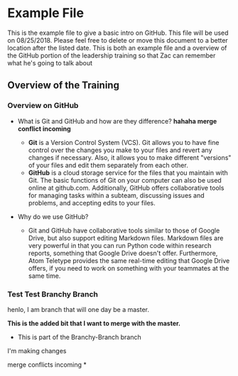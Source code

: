 # Example File
This is the example file to give a basic intro on GitHub.  This file will be used on 08/25/2018.  Please feel free to delete or move this document to a better location after the listed date.  This is both an example file and a overview of the GitHub portion of the leadership training so that Zac can remember what he's going to talk about

## Overview of the Training

### Overview on GitHub

- What is Git and GitHub and how are they difference? **hahaha merge conflict incoming**

  - **Git** is a Version Control System (VCS). Git allows you to have fine control over the changes you make to your files and revert any changes if necessary. Also, it allows you to make different "versions" of your files and edit them separately from each other.
  - **GitHub** is a cloud storage service for the files that you maintain with Git. The basic functions of Git on your computer can also be used online at github.com. Additionally, GitHub offers collaborative tools for managing tasks within a subteam, discussing issues and problems, and accepting edits to your files.

- Why do we use GitHub?

  - Git and GitHub have collaborative tools similar to those of Google Drive, but also support editing Markdown files. Markdown files are very powerful in that you can run Python code within research reports, something that Google Drive doesn't offer. Furthermore, Atom Teletype provides the same real-time editing that Google Drive offers, if you need to work on something with your teammates at the same time.

### Test Test Branchy Branch
henlo, I am branch that will one day be a master.  

**This is the added bit that I want to merge with the master.**

- This is part of the Branchy-Branch branch




I'm making changes

merge conflicts incoming *
